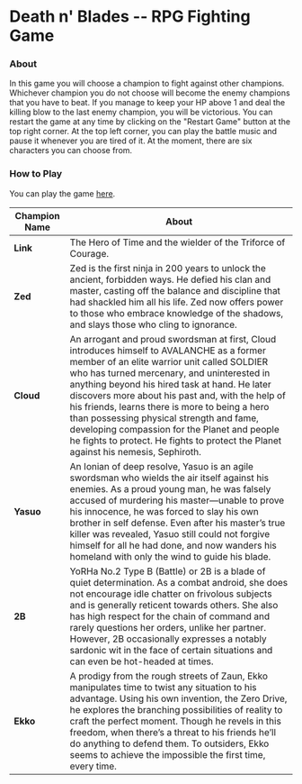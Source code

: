 # Death n' Blades -- RPG Fighting Game

### About
In this game you will choose a champion to fight against other champions. Whichever champion you do not choose will become the enemy champions that you have to beat. If you manage to keep your HP above 1 and deal the killing blow to the last enemy champion, you will be victorious. You can restart the game at any time by clicking on the "Restart Game" button at the top right corner. At the top left corner, you can play the battle music and pause it whenever you are tired of it. At the moment, there are six characters you can choose from.

### How to Play
You can play the game [here](http://tsimnujhawj.com/projects/rpggame/).



Champion Name | About
------------ | -------------
**Link** | The Hero of Time and the wielder of the Triforce of Courage.
**Zed** | Zed is the first ninja in 200 years to unlock the ancient, forbidden ways. He defied his clan and master, casting off the balance and discipline that had shackled him all his life. Zed now offers power to those who embrace knowledge of the shadows, and slays those who cling to ignorance.
**Cloud** | An arrogant and proud swordsman at first, Cloud introduces himself to AVALANCHE as a former member of an elite warrior unit called SOLDIER who has turned mercenary, and uninterested in anything beyond his hired task at hand. He later discovers more about his past and, with the help of his friends, learns there is more to being a hero than possessing physical strength and fame, developing compassion for the Planet and people he fights to protect. He fights to protect the Planet against his nemesis, Sephiroth.
**Yasuo** | An Ionian of deep resolve, Yasuo is an agile swordsman who wields the air itself against his enemies. As a proud young man, he was falsely accused of murdering his master—unable to prove his innocence, he was forced to slay his own brother in self defense. Even after his master’s true killer was revealed, Yasuo still could not forgive himself for all he had done, and now wanders his homeland with only the wind to guide his blade.
**2B** | YoRHa No.2 Type B (Battle) or 2B is a blade of quiet determination. As a combat android, she does not encourage idle chatter on frivolous subjects and is generally reticent towards others. She also has high respect for the chain of command and rarely questions her orders, unlike her partner. However, 2B occasionally expresses a notably sardonic wit in the face of certain situations and can even be hot-headed at times.
**Ekko** | A prodigy from the rough streets of Zaun, Ekko manipulates time to twist any situation to his advantage. Using his own invention, the Zero Drive, he explores the branching possibilities of reality to craft the perfect moment. Though he revels in this freedom, when there’s a threat to his friends he’ll do anything to defend them. To outsiders, Ekko seems to achieve the impossible the first time, every time.

